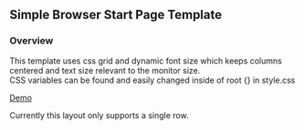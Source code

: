## Simple Browser Start Page Template

### Overview

This template uses css grid and dynamic font size which keeps columns centered and text size relevant to the monitor size.  
CSS variables can be found and easily changed inside of root {} in style.css

[Demo](https://codepen.io/b_bartylla/pen/NWwMbLV)

Currently this layout only supports a single row.
